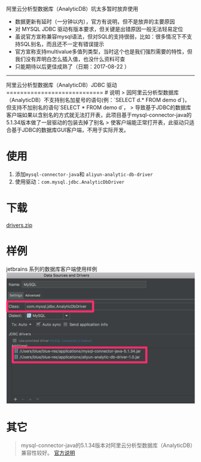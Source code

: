 
阿里云分析型数据库（AnalyticDB）坑太多暂时放弃使用
* 数据更新有延时（一分钟以内），官方有说明，但不是放弃的主要原因
* 对 MYSQL JDBC 驱动有版本要求，但关键是出错原因一般无法轻易定位
* 虽说官方宣称兼容mysql语法，但对SQL的支持很弱，比如：很多情况下不支持SQL别名，而且还不一定有错误提示
* 官方宣称支持multivalue多值列类型，当时这个也是我们强烈需要的特性，但我们没有弄明白怎么插入值，也没什么资料可查
* 只能期待以后更佳成熟了（日期：2017-08-22 ）
<hr>
阿里云分析型数据库（AnalyticDB）JDBC 驱动
============================
# 说明
> 因阿里云分析型数据库（AnalyticDB）不支持别名加星号的语句(例：`SELECT d.* FROM demo d`)，但支持不加别名的语句`SELECT * FROM demo d`，
> 导致基于JDBC的数据库客户端如果以含别名的方式就无法打开表，此项目基于mysql-connector-java的5.1.34版本做了一层驱动的包装去掉了别名
> 使客户端能正常打开表，此驱动只适合基于JDBC的数据库GUI客户端，不用于实际开发。

# 使用
1. 添加`mysql-connector-java`和 `aliyun-analytic-db-driver`
2. 使用驱动：`com.mysql.jdbc.AnalyticDbDriver`

# 下载
[drivers.zip](https://github.com/javaercn/aliyun-analytic-db-driver/files/1218376/drivers.zip)

# 样例
jetbrains 系列的数据库客户端使用样例
![sample](docs/sample.png)

# 其它
> mysql-connector-java的5.1.34版本对阿里云分析型数据库（AnalyticDB）兼容性较好。
> [官方说明](https://help.aliyun.com/knowledge_list/35322.html)

